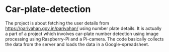 # Car-plate-detection
The project is about fetching the user details from https://parivahan.gov.in/parivahan/ using number plate details.
It is actually a part of a project which involves car-plate number detection using image processing using Raspberry-Pi and a Pi-camera. The code basically collects the data from the server and loads the data in a Google-spreadsheet.

